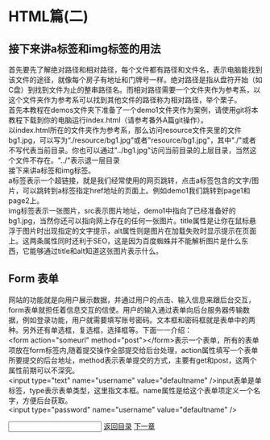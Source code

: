 <h1>HTML篇(二)</h1>
<h2>接下来讲a标签和img标签的用法</h2>
<p>首先要先了解绝对路径和相对路径，每个文件都有路径和文件名，表示电脑能找到该文件的途径，就像每个房子有地址和门牌号一样。绝对路径是指从盘符开始（如C盘）到找到文件为止的整串路径名。而相对路径需要一个文件夹作为参考系，以这个文件夹作为参考系可以找到其他文件的路径称为相对路径，举个栗子。<br/>
首先本教程在demos文件夹下准备了一个demo1文件夹作为案例，请使用git将本教程下载到你的电脑运行index.html（请参考番外A篇git操作）。<br/>
以index.html所在的文件夹作为参考系，那么访问resource文件夹里的文件bg1.jpg，可以写为“./resource/bg1.jpg”或者"resource/bg1.jpg"，其中"./"或者不写代表当前目录。你也可以通过"../bg1.jpg"访问当前目录的上层目录，当然这个文件不存在。"../"表示退一层目录<br/>
接下来讲a标签和img标签。<br/>
a标签表示一个超链接，就是我们经常使用的网页跳转，点击a标签包含的文字/图片，可以跳转到a标签指定href地址的页面上。例如demo1我们跳转到page1和page2上。<br/>
img标签表示一张图片，src表示图片地址，demo1中指向了已经准备好的bg1.jpg，当然你还可以指向网上存在的任何一张图片。title属性是让你在鼠标悬浮于图片时出现指定的文字提示，alt属性则是图片在加载失败时显示提示在页面上。这两条属性同时还利于SEO，这是因为百度蜘蛛并不能解析图片是什么东西，它能够通过title和alt知道这张图片表示什么。
</p>
<h2>Form 表单</h2>
<p>网站的功能就是向用户展示数据，并通过用户的点击、输入信息来跟后台交互，form表单就担任着信息交互的信使。用户的输入通过表单向后台服务器传输数据，例如登录功能，用户就需要填写账号密码。文本框和密码框就是表单中的两种。另外还有单选框，复选框，选择框等。下面一一介绍：<br/>
&lt;form action="someurl" method="post">&lt;/form>表示一个表单，所有的表单项放在form标签内,随着提交操作全部提交给后台处理，action属性填写一个表单所要提交的后台地址，method表示表单提交的方式，主要有get和post，这两个属性前期可以不深究。<br/>
&lt;input type="text" name="username" value="defaultname" />input表单是单标签，type表示表单类型，这里指文本框。name属性是给这个表单项定义一个名字，方便后台获取。<br/>
&lt;input type="password" name="username" value="defaultname" />

</p>
<input type="password">
<a href="./README.md">返回目录</a>
<a href="./chapter3.md">下一章</a>